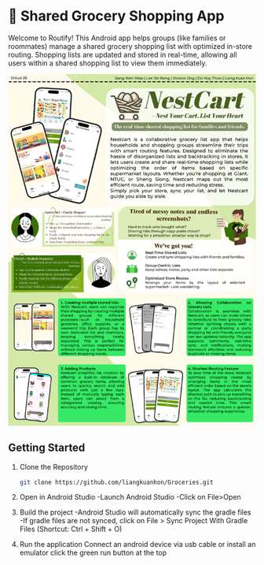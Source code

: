 # **🛒 Shared Grocery Shopping App**


Welcome to Routify! This Android app helps groups (like families or roommates)
manage a shared grocery shopping list with optimized in-store routing. Shopping lists 
are updated and stored in real-time, allowing all users within a shared shopping list to 
view them immediately.  

![img.png](images/ISP%20Poster.png)

## Getting Started

1. Clone the Repository
   ```bash
   git clone https://github.com/liangkuanhon/Groceries.git


2. Open in Android Studio
-Launch Android Studio
-Click on File>Open

3. Build the project
-Android Studio will automatically sync the gradle files
-If gradle files are not synced, click on File > Sync Project With Gradle Files (Shortcut: Ctrl + Shift + O)

4. Run the application
Connect an android device via usb cable or install an emulator
click the green run button at the top


